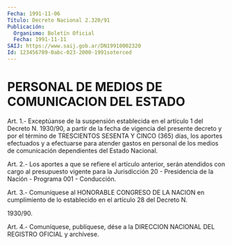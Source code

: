 ```yaml
---
Fecha: 1991-11-06
Título: Decreto Nacional 2.320/91
Publicación:
  Organismo: Boletín Oficial
  Fecha: 1991-11-11
SAIJ: https://www.saij.gob.ar/DN19910002320
Id: 123456789-0abc-023-2000-1991soterced
---
```

# PERSONAL DE MEDIOS DE COMUNICACION DEL ESTADO

<a id="1"></a>
Art.  1.-  Exceptúanse  de  la  suspensión  establecida  en el artículo  1  del  Decreto  N.  1930/90,  a  partir  de  la fecha de vigencia  del  presente  decreto  y  por  el término de TRESCIENTOS SESENTA Y CINCO (365) días, los aportes efectuados  y  a efectuarse para  atender  gastos  en  personal  de  los medios de comunicación dependientes del Estado Nacional.

<a id="2"></a>
Art.  2.-  Los  aportes a que se refiere el artículo anterior, serán  atendidos  con  cargo    al   presupuesto  vigente  para  la Jurisdicción  20  -  Presidencia  de la Nación  -  Programa  001  - Conducción.

<a id="3"></a>
Art.  3.-  Comuníquese  al  HONORABLE CONGRESO DE LA NACION en cumplimiento de lo establecido en  el  artículo  28  del Decreto N.

1930/90.

<a id="4"></a>
Art. 4.- Comuníquese, publíquese, dése a la DIRECCION NACIONAL DEL REGISTRO OFICIAL y archívese.